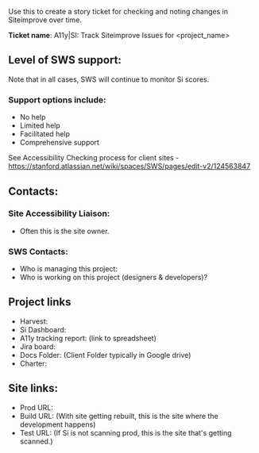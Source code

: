 Use this to create a story ticket for checking and noting changes in Siteimprove over time.

**Ticket name**: A11y|SI: Track Siteimprove Issues for <project_name>

## Level of SWS support:
Note that in all cases, SWS will continue to monitor Si scores. 

### Support options include:
* No help
* Limited help
* Facilitated help
* Comprehensive support

See Accessibility Checking process for client sites - https://stanford.atlassian.net/wiki/spaces/SWS/pages/edit-v2/124563847


## Contacts:

### Site Accessibility Liaison:
* Often this is the site owner.

### SWS Contacts:

* Who is managing this project: 
* Who is working on this project (designers & developers)?

## Project links

* Harvest: 
* Si Dashboard: 
* A11y tracking report: (link to spreadsheet)
* Jira board: 
* Docs Folder: (Client Folder typically in Google drive)
* Charter: 

## Site links:

* Prod URL: 
* Build URL: (With site getting rebuilt, this is the site where the development happens)
* Test URL: (If Si is not scanning prod, this is the site that's getting scanned.)
